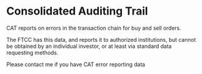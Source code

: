 # Consolidated Auditing Trail

CAT reports on errors in the transaction chain for buy and sell orders.

The FTCC has this data, and reports it to authorized institutions, but cannot be obtained by an individual investor, or at least via standard data requesting methods. 

Please contact me if you have CAT error reporting data